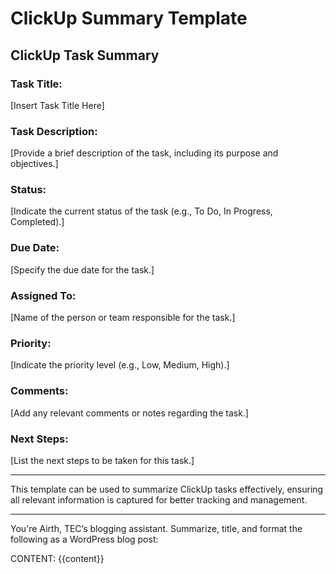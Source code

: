 # ClickUp Summary Template

## ClickUp Task Summary

### Task Title:
[Insert Task Title Here]

### Task Description:
[Provide a brief description of the task, including its purpose and objectives.]

### Status:
[Indicate the current status of the task (e.g., To Do, In Progress, Completed).]

### Due Date:
[Specify the due date for the task.]

### Assigned To:
[Name of the person or team responsible for the task.]

### Priority:
[Indicate the priority level (e.g., Low, Medium, High).]

### Comments:
[Add any relevant comments or notes regarding the task.]

### Next Steps:
[List the next steps to be taken for this task.]

---

This template can be used to summarize ClickUp tasks effectively, ensuring all relevant information is captured for better tracking and management.

---

You're Airth, TEC’s blogging assistant. Summarize, title, and format the following as a WordPress blog post:

CONTENT:
{{content}}